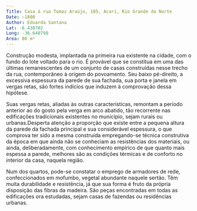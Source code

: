 ```yaml
---
Title: Casa à rua Tomaz Araújo, 185, Acarí, Rio Grande do Norte
Date: ~1800
Author: Eduarda Santana
Lat: -6.438702
Long: -36.640798
Area: 86 m²
---
```


Construção modesta, implantada na primeira rua existente na cidade, com o fundo do lote voltado para o rio. É provável que se constitua em uma das últimas remanescentes de um conjunto de casas construídas nesse trecho da rua, contemporâneo à origem do povoamento. Seu baixo pé-direito, a excessiva espessura da parede de sua fachada, sua porta e janela em vergas retas, são fortes indícios que induzem à comprovação dessa hipótese. 

Suas vergas retas, aliadas às outras características, remontam a período anterior ao do gosto pela verga em arco abatido, tão recorrente nas edificações tradicionais existentes no município, sejam rurais ou urbanas.Desperta atenção a proporção que existe entre a pequena altura da parede da fachada principal e sua considerável espessura, o que comprova ter sido a mesma construída empregando-se técnica construtiva da época em que ainda não se conheciam as resistências dos materiais, ou ainda, deliberadamente, com conhecimento empírico de que quanto mais espessa a parede, melhores são as condições térmicas e de conforto no interior da casa, naquela região.

Num dos quartos, pode-se constatar o emprego de armadores de rede, confeccionados em mofumbo, vegetal abundante naquele sertão. Têm muita durabilidade e resistência, já que sua forma é fruto da própria disposição das fibras da madeira. São peças encontradas em todas as edificações ora estudadas, sejam casas de fazendas ou residências urbanas.
